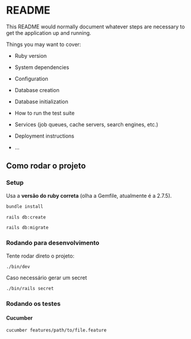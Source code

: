 # README

This README would normally document whatever steps are necessary to get the
application up and running.

Things you may want to cover:

- Ruby version

- System dependencies

- Configuration

- Database creation

- Database initialization

- How to run the test suite

- Services (job queues, cache servers, search engines, etc.)

- Deployment instructions

- ...

## Como rodar o projeto

### Setup

Usa a **versão do ruby correta** (olha a Gemfile, atualmente é a 2.7.5).

```bash
bundle install
```

```bash
rails db:create
```

```bash
rails db:migrate
```

### Rodando para desenvolvimento

Tente rodar direto o projeto:

```bash
./bin/dev
```

Caso necessário gerar um secret

```bash
./bin/rails secret
```

### Rodando os testes

#### Cucumber

```bash
cucumber features/path/to/file.feature

```
